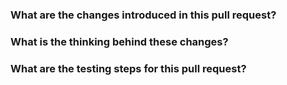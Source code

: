 ### What are the changes introduced in this pull request?

### What is the thinking behind these changes?

### What are the testing steps for this pull request?
